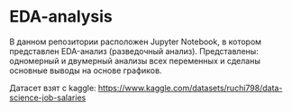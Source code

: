 # EDA-analysis

В данном репозитории расположен Jupyter Notebook, в котором представлен EDA-анализ (разведочный анализ). Представлены: одномерный и двумерный анализы всех переменных и сделаны основные выводы на основе графиков.


Датасет взят с kaggle: https://www.kaggle.com/datasets/ruchi798/data-science-job-salaries
